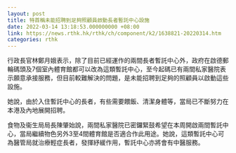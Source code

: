 ```yaml
---
layout: post
title: 特首稱未能招聘到足夠照顧員啟動長者暫託中心設施
date: 2022-03-14 13:18:53.000000000 +08:00
link: https://news.rthk.hk/rthk/ch/component/k2/1638821-20220314.htm
categories: rthk
---
```


行政長官林鄭月娥表示，除了目前已經運作的兩間長者暫託中心外，政府在啟德郵輪碼頭及7個室內體育館都可以改為這類暫託中心，至今起碼已有兩間私家醫院表示願意承接服務，但目前較難解決的問題，是未能招聘到足夠的照顧員以啟動這些設施。

她說，由於入住暫託中心的長者，有些需要餵飯、清潔身體等，當局已不斷努力在本港及內地展開招聘。

食物及衞生局局長陳肇始說，兩間私家醫院已密鑼緊鼓希望在本周開啟兩間暫託中心，當局繼續物色另外3至4間體育館是否適合作此用途。她說，這類暫託中心可為醫管局就治療輕症長者，發揮紓緩作用，暫託中心亦將會有中醫服務。
